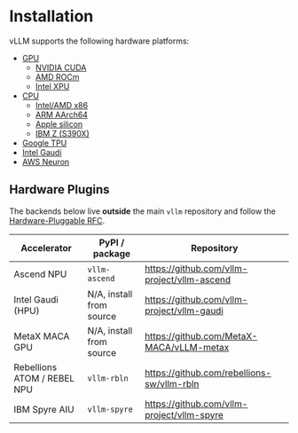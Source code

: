 # Installation

vLLM supports the following hardware platforms:

- [GPU](gpu.md)
    - [NVIDIA CUDA](gpu.md#nvidia-cuda)
    - [AMD ROCm](gpu.md#amd-rocm)
    - [Intel XPU](gpu.md#intel-xpu)
- [CPU](cpu.md)
    - [Intel/AMD x86](cpu.md#intelamd-x86)
    - [ARM AArch64](cpu.md#arm-aarch64)
    - [Apple silicon](cpu.md#apple-silicon)
    - [IBM Z (S390X)](cpu.md#ibm-z-s390x)
- [Google TPU](google_tpu.md)
- [Intel Gaudi](intel_gaudi.md)
- [AWS Neuron](aws_neuron.md)

## Hardware Plugins

The backends below live **outside** the main `vllm` repository and follow the
[Hardware-Pluggable RFC](../design/plugin_system.md).

| Accelerator | PyPI / package | Repository |
|-------------|----------------|------------|
| Ascend NPU | `vllm-ascend` | https://github.com/vllm-project/vllm-ascend |
| Intel Gaudi (HPU) | N/A, install from source | https://github.com/vllm-project/vllm-gaudi |
| MetaX MACA GPU | N/A, install from source | https://github.com/MetaX-MACA/vLLM-metax |
| Rebellions ATOM / REBEL NPU | `vllm-rbln` | https://github.com/rebellions-sw/vllm-rbln |
| IBM Spyre AIU | `vllm-spyre` | https://github.com/vllm-project/vllm-spyre |
